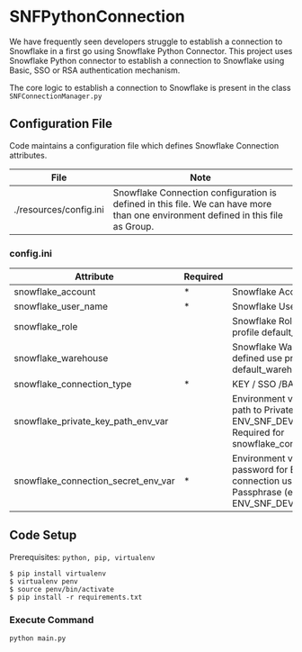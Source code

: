 # SNFPythonConnection
We have frequently seen developers struggle to establish a connection to Snowflake in a first go using Snowflake Python Connector. This project uses Snowflake Python connector to establish a connection to Snowflake using Basic, SSO or RSA authentication mechanism.


The core logic to establish a connection to Snowflake is present in the class `SNFConnectionManager.py`

## Configuration File

Code maintains a configuration file which defines Snowflake Connection attributes.

| File | Note  |
|--|--|
|./resources/config.ini  |Snowflake Connection configuration is defined in this file. We can have more than one environment defined in this file as Group.  |

### config.ini
| Attribute | Required | Note|
|--|--|--|
|  snowflake_account| * | Snowflake Account Name |
|  snowflake_user_name| * | Snowflake User Name |
|  snowflake_role|  | Snowflake Role, not defined use profile default_role |
|  snowflake_warehouse|  | Snowflake Warehouse, not defined use profile default_warehouse |
|  snowflake_connection_type| * | KEY / SSO /BASIC |
|  snowflake_private_key_path_env_var|  | Environment variable defining path to Private Key (export ENV_SNF_DEV_PRIVATE_KEY=<location to private key>). Required for snowflake_connection_type=key |
|  snowflake_connection_secret_env_var| * | Environment variable defining password for Basic connection or connection using Private Key Passphrase (export ENV_SNF_DEV_CONN_SECRET=<your pass phrase>). |

## Code Setup

Prerequisites:  `python, pip, virtualenv`

    $ pip install virtualenv 
    $ virtualenv penv 
    $ source penv/bin/activate 
    $ pip install -r requirements.txt

### Execute Command
    python main.py